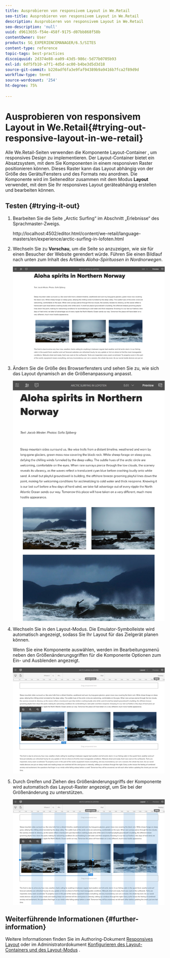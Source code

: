 ```yaml
---
title: Ausprobieren von responsivem Layout in We.Retail
seo-title: Ausprobieren von responsivem Layout in We.Retail
description: Ausprobieren von responsivem Layout in We.Retail
seo-description: 'null'
uuid: d9613655-f54e-458f-9175-d07bb868f58b
contentOwner: User
products: SG_EXPERIENCEMANAGER/6.5/SITES
content-type: reference
topic-tags: best-practices
discoiquuid: 2d374e88-ea09-43d5-986c-5d77b0705b93
exl-id: 6df5fb10-a7f1-4d5d-ac00-b4be3d5d3d18
source-git-commit: b220adf6fa3e9faf94389b9a9416b7fca2f89d9d
workflow-type: tm+mt
source-wordcount: '254'
ht-degree: 75%

---
```


# Ausprobieren von responsivem Layout in We.Retail{#trying-out-responsive-layout-in-we-retail}

Alle We.Retail-Seiten verwenden die Komponente Layout-Container , um responsives Design zu implementieren. Der Layout-Container bietet ein Absatzsystem, mit dem Sie Komponenten in einem responsiven Raster positionieren können. Dieses Raster kann das Layout abhängig von der Größe des Geräts/Fensters und des Formats neu anordnen. Die Komponente wird im Seiteneditor zusammen mit dem Modus **Layout** verwendet, mit dem Sie Ihr responsives Layout geräteabhängig erstellen und bearbeiten können.

## Testen {#trying-it-out}

1. Bearbeiten Sie die Seite „Arctic Surfing“ im Abschnitt „Erlebnisse“ des Sprachmaster-Zweigs.

   http://localhost:4502/editor.html/content/we-retail/language-masters/en/experience/arctic-surfing-in-lofoten.html

1. Wechseln Sie zu **Vorschau**, um die Seite so anzuzeigen, wie sie für einen Besucher der Website gerendert würde. Führen Sie einen Bildlauf nach unten zum Inhalt des Artikels *Aloha-Spirituosen in Nordnorwegen*.

   ![chlimage_1-178](assets/chlimage_1-178.png)

1. Ändern Sie die Größe des Browserfensters und sehen Sie zu, wie sich das Layout dynamisch an die Größenanpassung anpasst.

   ![chlimage_1-179](assets/chlimage_1-179.png)

1. Wechseln Sie in den Layout-Modus. Die Emulator-Symbolleiste wird automatisch angezeigt, sodass Sie Ihr Layout für das Zielgerät planen können.

   Wenn Sie eine Komponente auswählen, werden im Bearbeitungsmenü neben den Größenänderungsgriffen für die Komponente Optionen zum Ein- und Ausblenden angezeigt.

   ![chlimage_1-180](assets/chlimage_1-180.png)

1. Durch Greifen und Ziehen des Größenänderungsgriffs der Komponente wird automatisch das Layout-Raster angezeigt, um Sie bei der Größenänderung zu unterstützen.

   ![chlimage_1-181](assets/chlimage_1-181.png)

## Weiterführende Informationen {#further-information}

Weitere Informationen finden Sie im Authoring-Dokument [Responsives Layout](/help/sites-authoring/responsive-layout.md) oder im Administratordokument [Konfigurieren des Layout-Containers und des Layout-Modus](/help/sites-administering/configuring-responsive-layout.md) .
